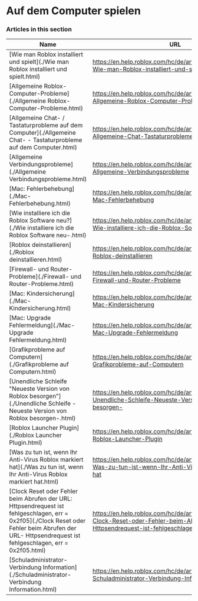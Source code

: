 # Auf dem Computer spielen  
### Articles in this section
Name|URL
-|-
[Wie man Roblox installiert und spielt](./Wie man Roblox installiert und spielt.html) |https://en.help.roblox.com/hc/de/articles/204473560-Wie-man-Roblox-installiert-und-spielt
[Allgemeine Roblox-Computer-Probleme](./Allgemeine Roblox-Computer-Probleme.html) |https://en.help.roblox.com/hc/de/articles/203312870-Allgemeine-Roblox-Computer-Probleme
[Allgemeine Chat- / Tastaturprobleme auf dem Computer](./Allgemeine Chat- - Tastaturprobleme auf dem Computer.html) |https://en.help.roblox.com/hc/de/articles/203313040-Allgemeine-Chat-Tastaturprobleme-auf-dem-Computer
[Allgemeine Verbindungsprobleme](./Allgemeine Verbindungsprobleme.html) |https://en.help.roblox.com/hc/de/articles/203312880-Allgemeine-Verbindungsprobleme
[Mac: Fehlerbehebung](./Mac- Fehlerbehebung.html) |https://en.help.roblox.com/hc/de/articles/203312990-Mac-Fehlerbehebung
[Wie installiere ich die Roblox Software neu?](./Wie installiere ich die Roblox Software neu-.html) |https://en.help.roblox.com/hc/de/articles/203312910-Wie-installiere-ich-die-Roblox-Software-neu-
[Roblox deinstallieren](./Roblox deinstallieren.html) |https://en.help.roblox.com/hc/de/articles/203312980-Roblox-deinstallieren
[Firewall- und Router-Probleme](./Firewall- und Router-Probleme.html) |https://en.help.roblox.com/hc/de/articles/203312840-Firewall-und-Router-Probleme
[Mac: Kindersicherung](./Mac- Kindersicherung.html) |https://en.help.roblox.com/hc/de/articles/203313010-Mac-Kindersicherung
[Mac: Upgrade Fehlermeldung](./Mac- Upgrade Fehlermeldung.html) |https://en.help.roblox.com/hc/de/articles/203313000-Mac-Upgrade-Fehlermeldung
[Grafikprobleme auf Computern](./Grafikprobleme auf Computern.html) |https://en.help.roblox.com/hc/de/articles/203312790-Grafikprobleme-auf-Computern
[Unendliche Schleife "Neueste Version von Roblox besorgen"](./Unendliche Schleife -Neueste Version von Roblox besorgen-.html) |https://en.help.roblox.com/hc/de/articles/203312940-Unendliche-Schleife-Neueste-Version-von-Roblox-besorgen-
[Roblox Launcher Plugin](./Roblox Launcher Plugin.html) |https://en.help.roblox.com/hc/de/articles/203313020-Roblox-Launcher-Plugin
[Was zu tun ist, wenn Ihr Anti-Virus Roblox markiert hat](./Was zu tun ist, wenn Ihr Anti-Virus Roblox markiert hat.html) |https://en.help.roblox.com/hc/de/articles/203313030-Was-zu-tun-ist-wenn-Ihr-Anti-Virus-Roblox-markiert-hat
[Clock Reset oder Fehler beim Abrufen der URL: Httpsendrequest ist fehlgeschlagen, err = 0x2f05](./Clock Reset oder Fehler beim Abrufen der URL- Httpsendrequest ist fehlgeschlagen, err = 0x2f05.html) |https://en.help.roblox.com/hc/de/articles/203312830-Clock-Reset-oder-Fehler-beim-Abrufen-der-URL-Httpsendrequest-ist-fehlgeschlagen-err-0x2f05
[Schuladministrator-Verbindung Information](./Schuladministrator-Verbindung Information.html) |https://en.help.roblox.com/hc/de/articles/115005744663-Schuladministrator-Verbindung-Information